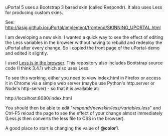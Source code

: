 uPortal 5 uses a Bootstrap 3 based skin (called Respondr).  It also uses Less for producing custom skins.

See: http://jasig.github.io/uPortal/implement/frontend/SKINNING_UPORTAL.html

I am developing a new skin.  I wanted a quick way to see the effect of editing the Less variables in the browser without having to rebuild and redeploy the uPortal after every change.  So I copied the front page of the uPortal-demo and edited it slightly.

I used [Less.js in the browser](http://lesscss.org/usage/#using-less-in-the-browser).
This repository also includes Bootstrap source code (I think 3.4.1) which also uses Less.  

To see this working, either you need to view index.html in Firefox or access it in Chrome via a simple web server (maybe use Python's http.server or Node's http-server) - so that it is available at:

http://localhost:8080/index.html

You should then be able to edit "*respondr/newskin/less/variables.less*" and Ctrl-F5 reload the page to see the effect of your change almost immediately (Less.js then converts the less file to CSS in the browser).

A good place to start is changing the value of **@color1**.